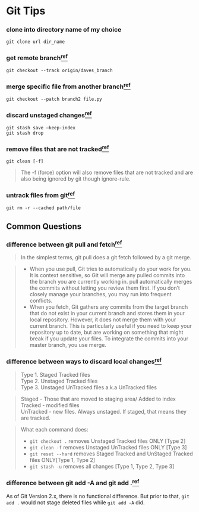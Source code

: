 Git Tips
======
### clone into directory name of my choice
```
git clone url dir_name
```

### get remote branch[<sup>ref</sup>](http://stackoverflow.com/questions/9537392/git-fetch-remote-branch)
```
git checkout --track origin/daves_branch
```

### merge specific file from another branch[<sup>ref</sup>](http://stackoverflow.com/questions/18115411/how-to-merge-specific-files-from-git-branches)
```
git checkout --patch branch2 file.py
```

### discard unstaged changes[<sup>ref</sup>](http://stackoverflow.com/questions/52704/how-do-i-discard-unstaged-changes-in-git)
```
git stash save —keep-index
git stash drop
```

### remove files that are not tracked[<sup>ref</sup>](http://stackoverflow.com/questions/22620393/various-ways-to-remove-local-git-changes)
```
git clean [-f]
```
> The -f (force) option will also remove files that are not tracked and are also being ignored by git though ignore-rule.

### untrack files from git[<sup>ref</sup>](http://stackoverflow.com/questions/6919121/why-are-there-2-ways-to-unstage-a-file-in-git)
```
git rm -r --cached path/file
```

## Common Questions
### difference between git pull and fetch[<sup>ref</sup>](http://stackoverflow.com/questions/292357/difference-between-git-pull-and-git-fetch)
> In the simplest terms, git pull does a git fetch followed by a git merge.

> - When you use pull, Git tries to automatically do your work for you. It is context sensitive, so Git will merge any pulled commits into the branch you are currently working in.  pull automatically merges the commits without letting you review them first. If you don’t closely manage your branches, you may run into frequent conflicts.
> - When you fetch, Git gathers any commits from the target branch that do not exist in your current branch and stores them in your local repository. However, it does not merge them with your current branch. This is particularly useful if you need to keep your repository up to date, but are working on something that might break if you update your files. To integrate the commits into your master branch, you use merge.

### difference between ways to discard local changes[<sup>ref</sup>](http://stackoverflow.com/questions/22620393/various-ways-to-remove-local-git-changes)
> Type 1. Staged Tracked files  
> Type 2. Unstaged Tracked files  
> Type 3. Unstaged UnTracked files a.k.a UnTracked files  

> Staged - Those that are moved to staging area/ Added to index  
> Tracked - modified files  
> UnTracked - new files. Always unstaged. If staged, that means they are tracked. 

> What each command does:  
> - `git checkout .` removes Unstaged Tracked files ONLY [Type 2]
> - `git clean -f` removes Unstaged UnTracked files ONLY [Type 3]
> - `git reset --hard` removes Staged Tracked and UnStaged Tracked files ONLY[Type 1, Type 2]
> - `git stash -u` removes all changes [Type 1, Type 2, Type 3]

### difference between git add -A and git add .[<sup>ref</sup>](http://stackoverflow.com/questions/572549/difference-between-git-add-a-and-git-add)
As of Git Version 2.x, there is no functional difference. But prior to that, `git add .` would not stage deleted files while `git add -A` did.
